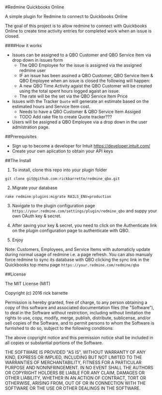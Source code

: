 #Redmine Quickbooks Online

A simple plugin for Redmine to connect to Quickbooks Online

The goal of this project is to allow redmine to connect with Quickbooks Online to create time activity entries for completed work when an issue is closed.

####How it works
* Issues can be assigned to a QBO Customer and QBO Service Item via drop down in issues form
  - The QBO Employee for the issue is assigned via the assigned redmine user
  - IF an issue has been assined a QBO Customer, QBO Service Item & QBO Employee when an issue is closed the following will happen:
  - A new QBO Time Activity agaist the QBO Customer will be created using the total spent hours logged agaist an issue.
  - The rate will be the set via the QBO Service Item Price
* Issues with the Tracker `Quote` will generate an estimate based on the estimated hours and Service Item cost.
  - Needs to have a QBO Customer & QBO Service Item Assiged
  - TODO Add rake file to create Quote tracker???
* Users will be assigned a QBO Employee via a drop down in the user admistration page.

##Prerequisites

* Sign up to become a developer for Intuit https://developer.intuit.com/
* Create your own aplication to obtain your API keys

##The Install

1. To install, clone this repo into your plugin folder 

  `git clone git@github.com:rickbarrette/redmine_qbo.git` 
  
2. Migrate your database

  `rake redmine:plugins:migrate RAILS_ENV=production`
  
3. Navigate to the plugin configuration page `https://your.redmine.com/settings/plugin/redmine_qbo` and suppy your own OAuth key & secret. 

4. After saving your key & secret, you need to click on the Authenticate link on the plugin configuration page to authenticate with QBO.

5. Enjoy

Note: Customers, Employees, and Service Items with automaticly update during normal usage of redmine i.e. a page refresh. You can also manualy force redmine to sync its database with QBO clicking the sync link in the Quickbooks top menu page `https://your.redmine.com/redmine/qbo`

##License

The MIT License (MIT)

Copyright (c) 2016 rick barrette

Permission is hereby granted, free of charge, to any person obtaining a copy of this software and associated documentation files (the "Software"), to deal in the Software without restriction, including without limitation the rights to use, copy, modify, merge, publish, distribute, sublicense, and/or sell copies of the Software, and to permit persons to whom the Software is furnished to do so, subject to the following conditions:

The above copyright notice and this permission notice shall be included in all copies or substantial portions of the Software.

THE SOFTWARE IS PROVIDED "AS IS", WITHOUT WARRANTY OF ANY KIND, EXPRESS OR IMPLIED, INCLUDING BUT NOT LIMITED TO THE WARRANTIES OF MERCHANTABILITY, FITNESS FOR A PARTICULAR PURPOSE AND NONINFRINGEMENT. IN NO EVENT SHALL THE AUTHORS OR COPYRIGHT HOLDERS BE LIABLE FOR ANY CLAIM, DAMAGES OR OTHER LIABILITY, WHETHER IN AN ACTION OF CONTRACT, TORT OR OTHERWISE, ARISING FROM, OUT OF OR IN CONNECTION WITH THE SOFTWARE OR THE USE OR OTHER DEALINGS IN THE SOFTWARE.
